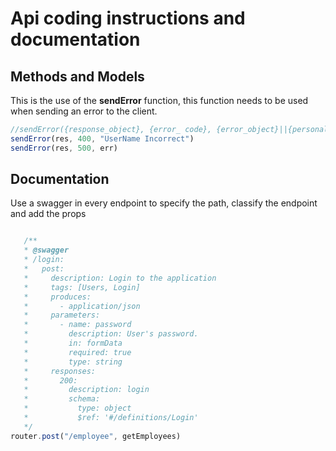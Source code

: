 # Api coding instructions and documentation

## Methods and Models

This is the use of the **sendError** function, this function needs to be used when sending an error to the client.

```js
//sendError({response_object}, {error_ code}, {error_object}||{personalized_string})
sendError(res, 400, "UserName Incorrect")
sendError(res, 500, err)
```

## Documentation
Use a swagger in every endpoint to specify the path, classify the endpoint and add the props

```js

   /**
   * @swagger
   * /login:
   *   post:
   *     description: Login to the application
   *     tags: [Users, Login]
   *     produces:
   *       - application/json
   *     parameters:
   *       - name: password
   *         description: User's password.
   *         in: formData
   *         required: true
   *         type: string
   *     responses:
   *       200:
   *         description: login
   *         schema:
   *           type: object
   *           $ref: '#/definitions/Login'
   */
router.post("/employee", getEmployees)
```




